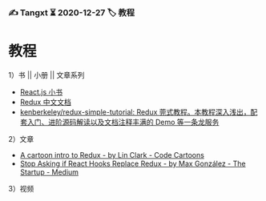 ### ✍️ Tangxt ⏳ 2020-12-27 🏷️ 教程

# 教程

1）书 || 小册 || 文章系列

- [React.js 小书](http://huziketang.mangojuice.top/books/react/)
- [Redux 中文文档](https://www.redux.org.cn/)
- [kenberkeley/redux-simple-tutorial: Redux 莞式教程。本教程深入浅出，配套入门、进阶源码解读以及文档注释丰满的 Demo 等一条龙服务](https://github.com/kenberkeley/redux-simple-tutorial)

2）文章

- [A cartoon intro to Redux - by Lin Clark - Code Cartoons](https://code-cartoons.com/a-cartoon-intro-to-redux-3afb775501a6)
- [Stop Asking if React Hooks Replace Redux - by Max González - The Startup - Medium](https://medium.com/swlh/stop-asking-if-react-hooks-replace-redux-448c54d79551)

3）视频

